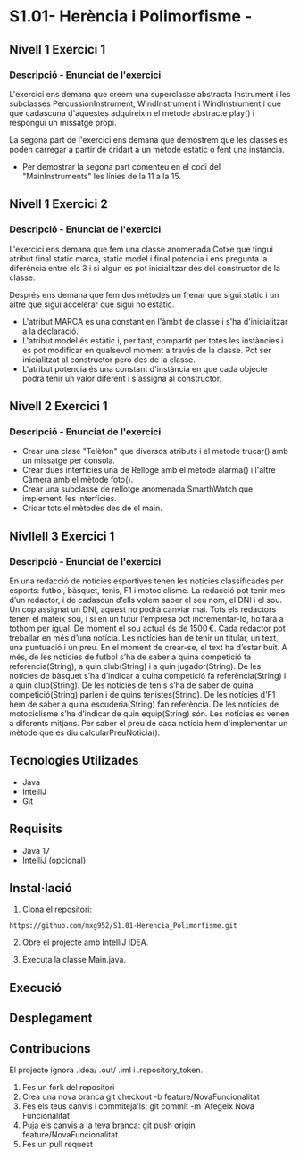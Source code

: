 # S1.01- Herència i Polimorfisme -

## Nivell 1 Exercici 1

### Descripció - Enunciat de l'exercici

L'exercici ens demana que creem una superclasse abstracta Instrument i les subclasses PercussionInstrument,
WindInstrument i WindInstrument i que que cadascuna d'aquestes adquireixin el mètode abstracte play() i respongui
un missatge propi.

La segona part de l'exercici ens demana que demostrem que les classes es poden carregar a partir de cridart a un
mètode estàtic o fent una instancia.

* Per demostrar la segona part comenteu en el codi del "MainInstruments" les línies de la 11
  a la 15.

## Nivell 1 Exercici 2

### Descripció - Enunciat de l'exercici

L'exercici ens demana que fem una classe anomenada Cotxe que tingui atribut final static marca,
static model i final potencia i ens pregunta la diferència entre els 3 i si algun es pot inicialitzar
des del constructor de la classe.

Després ens demana que fem dos mètodes un frenar que sigui static i un altre que sigui accelerar que sigui
no estàtic.

* L'atribut MARCA es una constant en l'àmbit de classe i s'ha d'inicialitzar a la declaració.
* L'atribut model és estàtic i, per tant, compartit per totes les instàncies i es pot modificar en qualsevol moment a
  través de la classe. Pot ser inicialitzat al constructor però des de la classe.
* L'atribut potencia és una constant d'instància en que cada objecte podrà tenir un valor diferent i s'assigna al
  constructor.

## Nivell 2 Exercici 1

### Descripció - Enunciat de l'exercici

* Crear una clase "Telèfon" que diversos atributs i el mètode trucar() amb un missatge per consola.
* Crear dues interfícies una de Relloge amb el mètode alarma() i l'altre Càmera amb el mètode foto().
* Crear una subclasse de rellotge anomenada SmarthWatch que implementi les interfícies.
* Cridar tots el mètodes des de el main.

## Nivllell 3 Exercici 1

### Descripció - Enunciat de l'exercici

En una redacció de notícies esportives tenen les notícies classificades per esports: futbol, bàsquet, tenis, F1 i motociclisme.
La redacció pot tenir més d’un redactor, i de cadascun d’ells volem saber el seu nom, el DNI i el sou. Un cop assignat un DNI, aquest no podrà canviar mai. 
Tots els redactors tenen el mateix sou, i si en un futur l’empresa pot incrementar-lo, ho farà a tothom per igual. De moment el sou actual és de 1500 €.
Cada redactor pot treballar en més d’una notícia. Les notícies han de tenir un titular, un text, una puntuació i un preu. En el moment de crear-se, el text ha d’estar buit.
A més, de les notícies de futbol s’ha de saber a quina competició fa referència(String), a quin club(String) i a quin jugador(String).
De les notícies de bàsquet s’ha d’indicar a quina competició fa referència(String) i a quin club(String).
De les notícies de tenis s’ha de saber de quina competició(String) parlen i de quins tenistes(String).
De les notícies d'F1 hem de saber a quina escuderia(String) fan referència.
De les notícies de motociclisme s’ha d’indicar de quin equip(String) són.
Les notícies es venen a diferents mitjans. Per saber el preu de cada notícia hem d'implementar un mètode que es diu calcularPreuNoticia().

## Tecnologies Utilizades
* Java
* IntelliJ
* Git

## Requisits
* Java 17
* IntelliJ (opcional)

## Instal·lació

1. Clona el repositori:
```
https://github.com/mxg952/S1.01-Herencia_Polimorfisme.git
```
2. Obre el projecte amb IntelliJ IDEA.

3. Executa la classe Main.java.

## Execució

## Desplegament

## Contribucions
El projecte ignora .idea/ .out/  .iml i .repository_token.

1. Fes un fork del repositori
2. Crea una nova branca   git checkout -b feature/NovaFuncionalitat
3. Fes els teus canvis i commiteja'ls:   git commit -m 'Afegeix Nova Funcionalitat'
4. Puja els canvis a la teva branca:   git push origin feature/NovaFuncionalitat
5. Fes un pull request
